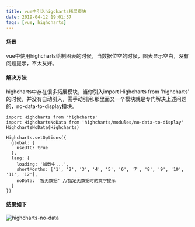 ```yaml
---
title: vue中引入higcharts拓展模块
date: 2019-04-12 19:01:37
tags: [vue, highcharts]
---
```


#### 场景
vue中使用highcharts绘制图表的时候，当数据位空的时候，图表显示空白，没有问题提示，不太友好。

#### 解决方法
highcharts中存在很多拓展模块，当你引入import Highcharts from 'highcharts' 的时候，并没有自动引入，需手动引用.那里面又一个模块就是专门解决上述问题的，no-data-to-display模块。
```
import Highcharts from 'highcharts'
import HighchartsNoData from 'highcharts/modules/no-data-to-display'
HighchartsNoData(Highcharts)

Highcharts.setOptions({
  global: {
    useUTC: true
  },
  lang: {
    loading: '加载中...', 
    shortMonths: ['1', '2', '3', '4', '5', '6', '7', '8', '9', '10', '11', '12'],
    noData: '暂无数据' //指定无数据时的文字提示
  }
})
```
####  结果如下
![highcharts-no-data](/images/highcharts-no-data.png)